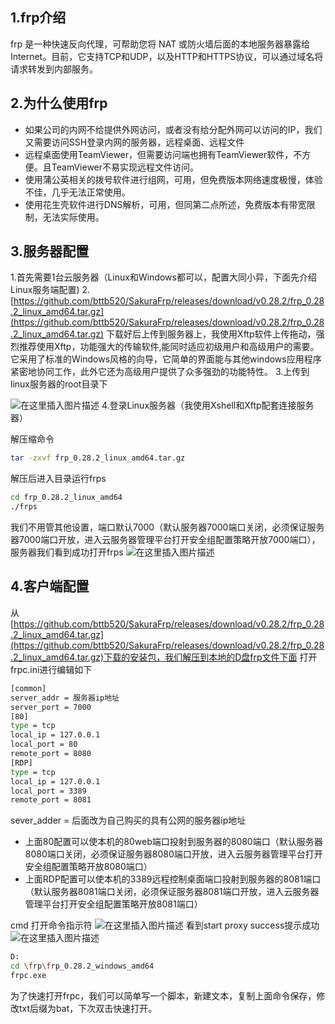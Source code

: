 ## 1.frp介绍

   frp 是一种快速反向代理，可帮助您将 NAT 或防火墙后面的本地服务器暴露给 Internet。目前，它支持TCP和UDP，以及HTTP和HTTPS协议，可以通过域名将请求转发到内部服务。

## **2.为什么使用frp**

 - 如果公司的内网不给提供外网访问，或者没有给分配外网可以访问的IP，我们又需要访问SSH登录内网的服务器，远程桌面、远程文件
- 远程桌面使用TeamViewer，但需要访问端也拥有TeamViewer软件，不方便。且TeamViewer不易实现远程文件访问。
- 使用蒲公英相关的拨号软件进行组网，可用，但免费版本网络速度极慢，体验不佳，几乎无法正常使用。
- 使用花生壳软件进行DNS解析，可用，但同第二点所述，免费版本有带宽限制，无法实际使用。

## 3.服务器配置
1.首先需要1台云服务器（Linux和Windows都可以，配置大同小异，下面先介绍Linux服务端配置)
2.[https://github.com/bttb520/SakuraFrp/releases/download/v0.28.2/frp_0.28.2_linux_amd64.tar.gz](https://github.com/bttb520/SakuraFrp/releases/download/v0.28.2/frp_0.28.2_linux_amd64.tar.gz)
下载好后上传到服务器上，我使用Xftp软件上传拖动，强烈推荐使用Xftp，功能强大的传输软件,能同时适应初级用户和高级用户的需要。它采用了标准的Windows风格的向导，它简单的界面能与其他windows应用程序紧密地协同工作，此外它还为高级用户提供了众多强劲的功能特性。
3.上传到linux服务器的root目录下

![在这里插入图片描述](https://img-blog.csdnimg.cn/358c6d2b63e24e308e153021e977cc9c.png?x-oss-process=image/watermark,type_d3F5LXplbmhlaQ,shadow_50,text_Q1NETiBAeXV0YW9fNTE3,size_17,color_FFFFFF,t_70,g_se,x_16)
4.登录Linux服务器（我使用Xshell和Xftp配套连接服务器）

解压缩命令

```bash
tar -zxvf frp_0.28.2_linux_amd64.tar.gz
```

解压后进入目录运行frps

```bash
cd frp_0.28.2_linux_amd64
./frps
```

我们不用管其他设置，端口默认7000（默认服务器7000端口关闭，必须保证服务器7000端口开放，进入云服务器管理平台打开安全组配置策略开放7000端口），服务器我们看到成功打开frps
![在这里插入图片描述](https://img-blog.csdnimg.cn/521f7457b15e4afc866b1867bd805540.png)
## 4.客户端配置
从[https://github.com/bttb520/SakuraFrp/releases/download/v0.28.2/frp_0.28.2_linux_amd64.tar.gz](https://github.com/bttb520/SakuraFrp/releases/download/v0.28.2/frp_0.28.2_linux_amd64.tar.gz)下载的安装包，我们解压到本地的D盘frp文件下面
打开frpc.ini进行编辑如下

```bash
[common]
server_addr = 服务器ip地址
server_port = 7000
[80]
type = tcp
local_ip = 127.0.0.1
local_port = 80
remote_port = 8080
[RDP]
type = tcp
local_ip = 127.0.0.1
local_port = 3389
remote_port = 8081
```
sever_adder = 后面改为自己购买的具有公网的服务器ip地址

 - 上面80配置可以使本机的80web端口投射到服务器的8080端口（默认服务器8080端口关闭，必须保证服务器8080端口开放，进入云服务器管理平台打开安全组配置策略开放8080端口）
 - 上面RDP配置可以使本机的3389远程控制桌面端口投射到服务器的8081端口（默认服务器8081端口关闭，必须保证服务器8081端口开放，进入云服务器管理平台打开安全组配置策略开放8081端口）
 
 cmd 打开命令指示符
![在这里插入图片描述](https://img-blog.csdnimg.cn/255542cfe71444d791f2edeebcc7cbb3.png)
看到start proxy success提示成功
![在这里插入图片描述](https://img-blog.csdnimg.cn/ec79de79ac3a462e801ea2bcb9d2be67.png)

```bash
D:
cd \frp\frp_0.28.2_windows_amd64
frpc.exe
```

为了快速打开frpc，我们可以简单写一个脚本，新建文本，复制上面命令保存，修改txt后缀为bat，下次双击快速打开。

